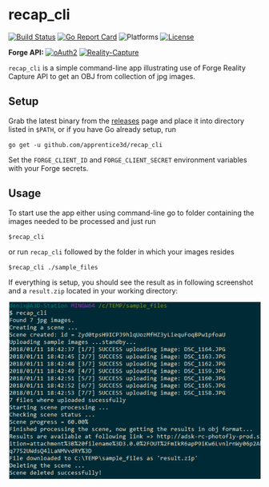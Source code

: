 # recap_cli
[![Build Status](https://travis-ci.org/apprentice3d/recap_cli.svg?branch=master)](https://travis-ci.org/apprentice3d/recap_cli)
[![Go Report Card](https://goreportcard.com/badge/github.com/apprentice3d/recap_cli)](https://goreportcard.com/report/github.com/apprentice3d/recap_cli)
![Platforms](https://img.shields.io/badge/platform-windows%20%7C%20osx%20%7C%20linux-lightgray.svg)
[![License](http://img.shields.io/:license-mit-blue.svg)](http://opensource.org/licenses/MIT)

**Forge API:** [![oAuth2](https://img.shields.io/badge/oAuth2-v1-green.svg)](http://developer-autodesk.github.io/)
[![Reality-Capture](https://img.shields.io/badge/Reality%20Capture-v1-green.svg)](http://developer-autodesk.github.io/)



`recap_cli` is a simple command-line app illustrating use of Forge Reality
Capture API to get an OBJ from collection of jpg images.


## Setup

Grab the latest binary from the [releases](https://github.com/apprentice3d/recap_cli/releases) page and place it into directory listed in ```$PATH```,
or if you have Go already setup, run

    go get -u github.com/apprentice3d/recap_cli

Set the ```FORGE_CLIENT_ID``` and ```FORGE_CLIENT_SECRET``` environment
variables with your Forge secrets.

## Usage

To start use the app either using command-line go to folder containing
the images needed to be processed and just run

    $recap_cli

or run `recap_cli` followed by the folder in which your images resides

    $recap_cli ./sample_files

If everything is setup, you should see the result as in following
screenshot and a `result.zip` located in your working directory:

![](./docs/resources/screen_01.png)